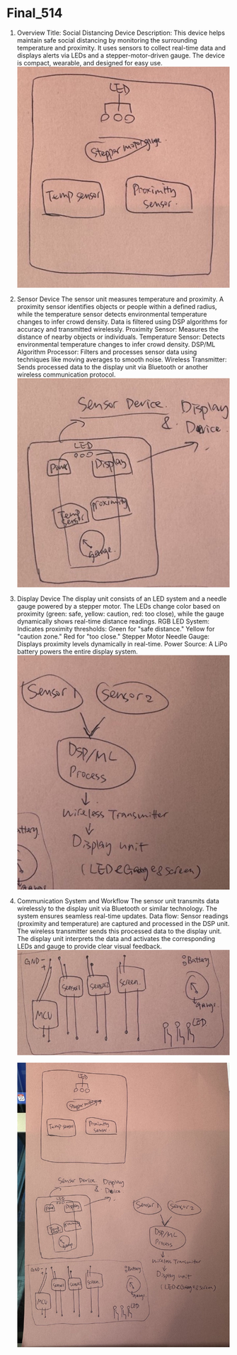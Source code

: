 # Final_514

1. Overview
   Title: Social Distancing Device
   Description: This device helps maintain safe social distancing by monitoring the surrounding temperature and proximity. It uses sensors to collect real-time data and displays alerts via LEDs and a stepper-motor-driven gauge. The device is compact, wearable, and designed for easy use.
 ![Alt text](WechatIMG1432.jpeg)
2. Sensor Device
   The sensor unit measures temperature and proximity. A proximity sensor identifies objects or people within a defined radius, while the temperature sensor detects environmental temperature changes to infer crowd density. Data is filtered using DSP algorithms for accuracy and transmitted wirelessly.
   Proximity Sensor: Measures the distance of nearby objects or individuals.
   Temperature Sensor: Detects environmental temperature changes to infer crowd density.
   DSP/ML Algorithm Processor: Filters and processes sensor data using techniques like moving averages to smooth noise.
   Wireless Transmitter: Sends processed data to the display unit via Bluetooth or another wireless communication protocol.
 ![Alt text](WechatIMG1433.jpeg)

3. Display Device
   The display unit consists of an LED system and a needle gauge powered by a stepper motor. The LEDs change color based on proximity (green: safe, yellow: caution, red: too close), while the gauge dynamically shows real-time distance readings.
   RGB LED System: Indicates proximity thresholds:
   Green for "safe distance."
   Yellow for "caution zone."
   Red for "too close."
   Stepper Motor Needle Gauge: Displays proximity levels dynamically in real-time.
   Power Source: A LiPo battery powers the entire display system.
 ![Alt text](WechatIMG1434.jpeg)

4. Communication System and Workflow
   The sensor unit transmits data wirelessly to the display unit via Bluetooth or similar technology. The system ensures seamless real-time updates.
   Data flow:
   Sensor readings (proximity and temperature) are captured and processed in the DSP unit.
   The wireless transmitter sends this processed data to the display unit.
   The display unit interprets the data and activates the corresponding LEDs and gauge to provide clear visual feedback.
 ![Alt text](WechatIMG1435.jpeg)

   ![Alt text](WechatIMG1431.jpeg)
